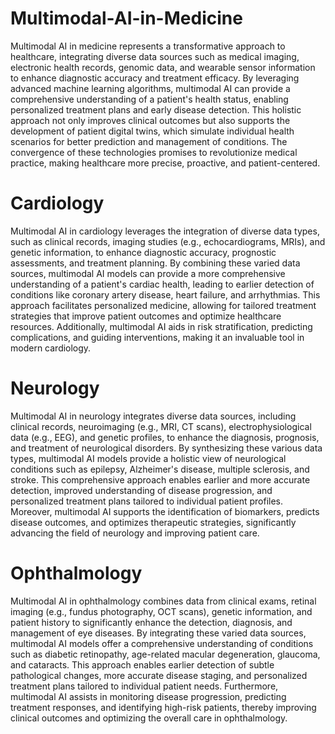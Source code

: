 # Multimodal-AI-in-Medicine

Multimodal AI in medicine represents a transformative approach to healthcare, integrating diverse data sources such as medical imaging, electronic health records, genomic data, and wearable sensor information to enhance diagnostic accuracy and treatment efficacy. By leveraging advanced machine learning algorithms, multimodal AI can provide a comprehensive understanding of a patient's health status, enabling personalized treatment plans and early disease detection. This holistic approach not only improves clinical outcomes but also supports the development of patient digital twins, which simulate individual health scenarios for better prediction and management of conditions. The convergence of these technologies promises to revolutionize medical practice, making healthcare more precise, proactive, and patient-centered.


# Cardiology

Multimodal AI in cardiology leverages the integration of diverse data types, such as clinical records, imaging studies (e.g., echocardiograms, MRIs), and genetic information, to enhance diagnostic accuracy, prognostic assessments, and treatment planning. By combining these varied data sources, multimodal AI models can provide a more comprehensive understanding of a patient's cardiac health, leading to earlier detection of conditions like coronary artery disease, heart failure, and arrhythmias. This approach facilitates personalized medicine, allowing for tailored treatment strategies that improve patient outcomes and optimize healthcare resources. Additionally, multimodal AI aids in risk stratification, predicting complications, and guiding interventions, making it an invaluable tool in modern cardiology.

# Neurology

Multimodal AI in neurology integrates diverse data sources, including clinical records, neuroimaging (e.g., MRI, CT scans), electrophysiological data (e.g., EEG), and genetic profiles, to enhance the diagnosis, prognosis, and treatment of neurological disorders. By synthesizing these various data types, multimodal AI models provide a holistic view of neurological conditions such as epilepsy, Alzheimer's disease, multiple sclerosis, and stroke. This comprehensive approach enables earlier and more accurate detection, improved understanding of disease progression, and personalized treatment plans tailored to individual patient profiles. Moreover, multimodal AI supports the identification of biomarkers, predicts disease outcomes, and optimizes therapeutic strategies, significantly advancing the field of neurology and improving patient care.


# Ophthalmology

Multimodal AI in ophthalmology combines data from clinical exams, retinal imaging (e.g., fundus photography, OCT scans), genetic information, and patient history to significantly enhance the detection, diagnosis, and management of eye diseases. By integrating these varied data sources, multimodal AI models offer a comprehensive understanding of conditions such as diabetic retinopathy, age-related macular degeneration, glaucoma, and cataracts. This approach enables earlier detection of subtle pathological changes, more accurate disease staging, and personalized treatment plans tailored to individual patient needs. Furthermore, multimodal AI assists in monitoring disease progression, predicting treatment responses, and identifying high-risk patients, thereby improving clinical outcomes and optimizing the overall care in ophthalmology.
